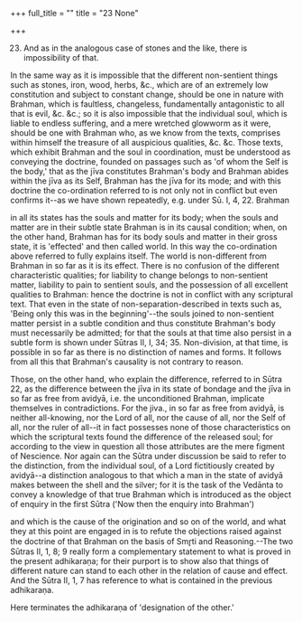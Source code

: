 +++
full_title = ""
title = "23 None"

+++


23. And as in the analogous case of stones and the like, there is impossibility of that.

In the same way as it is impossible that the different non-sentient things such as stones, iron, wood, herbs, &c., which are of an extremely low constitution and subject to constant change, should be one in nature with Brahman, which is faultless, changeless, fundamentally antagonistic to all that is evil, &c. &c.; so it is also impossible that the individual soul, which is liable to endless suffering, and a mere wretched glowworm as it were, should be one with Brahman who, as we know from the texts, comprises within himself the treasure of all auspicious qualities, &c. &c. Those texts, which exhibit Brahman and the soul in coordination, must be understood as conveying the doctrine, founded on passages such as 'of whom the Self is the body,' that as the jīva constitutes Brahman's body and Brahman abides within the jīva as its Self, Brahman has the jīva for its mode; and with this doctrine the co-ordination referred to is not only not in conflict but even confirms it--as we have shown repeatedly, e.g. under Sū. I, 4, 22. Brahman

in all its states has the souls and matter for its body; when the souls and matter are in their subtle state Brahman is in its causal condition; when, on the other hand, Brahman has for its body souls and matter in their gross state, it is 'effected' and then called world. In this way the co-ordination above referred to fully explains itself. The world is non-different from Brahman in so far as it is its effect. There is no confusion of the different characteristic qualities; for liability to change belongs to non-sentient matter, liability to pain to sentient souls, and the possession of all excellent qualities to Brahman: hence the doctrine is not in conflict with any scriptural text. That even in the state of non-separation-described in texts such as, 'Being only this was in the beginning'--the souls joined to non-sentient matter persist in a subtle condition and thus constitute Brahman's body must necessarily be admitted; for that the souls at that time also persist in a subtle form is shown under Sūtras II, I, 34; 35. Non-division, at that time, is possible in so far as there is no distinction of names and forms. It follows from all this that Brahman's causality is not contrary to reason.

Those, on the other hand, who explain the difference, referred to in Sūtra 22, as the difference between the jīva in its state of bondage and the jīva in so far as free from avidyā, i.e. the unconditioned Brahman, implicate themselves in contradictions. For the jiva., in so far as free from avidyā, is neither all-knowing, nor the Lord of all, nor the cause of all, nor the Self of all, nor the ruler of all--it in fact possesses none of those characteristics on which the scriptural texts found the difference of the released soul; for according to the view in question all those attributes are the mere figment of Nescience. Nor again can the Sūtra under discussion be said to refer to the distinction, from the individual soul, of a Lord fictitiously created by avidyā--a distinction analogous to that which a man in the state of avidyā makes between the shell and the silver; for it is the task of the Vedānta to convey a knowledge of that true Brahman which is introduced as the object of enquiry in the first Sūtra ('Now then the enquiry into Brahman')

and which is the cause of the origination and so on of the world, and what they at this point are engaged in is to refute the objections raised against the doctrine of that Brahman on the basis of Smr̥ti and Reasoning.--The two Sūtras II, 1, 8; 9 really form a complementary statement to what is proved in the present adhikaraṇa; for their purport is to show also that things of different nature can stand to each other in the relation of cause and effect. And the Sūtra II, 1, 7 has reference to what is contained in the previous adhikaraṇa.

Here terminates the adhikaraṇa of 'designation of the other.'

